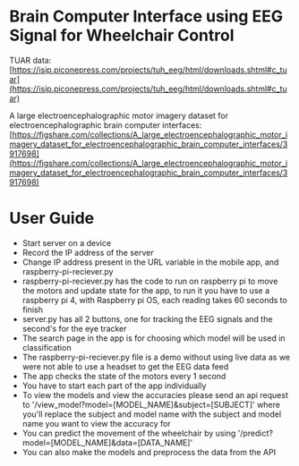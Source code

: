 # Brain Computer Interface using EEG Signal for Wheelchair Control

TUAR data: [https://isip.piconepress.com/projects/tuh_eeg/html/downloads.shtml#c_tuar](https://isip.piconepress.com/projects/tuh_eeg/html/downloads.shtml#c_tuar)

A large electroencephalographic motor imagery dataset for electroencephalographic brain computer interfaces: [https://figshare.com/collections/A_large_electroencephalographic_motor_imagery_dataset_for_electroencephalographic_brain_computer_interfaces/3917698](https://figshare.com/collections/A_large_electroencephalographic_motor_imagery_dataset_for_electroencephalographic_brain_computer_interfaces/3917698)

# User Guide

- Start server on a device
- Record the IP address of the server
- Change IP address present in the URL variable in the mobile app, and raspberry-pi-reciever.py
- raspberry-pi-reciever.py has the code to run on raspberry pi to move the motors and update state for the app, to run it you have to use a raspberry pi 4, with Raspberry pi OS, each reading takes 60 seconds to finish
- server.py has all 2 buttons, one for tracking the EEG signals and the second's for the eye tracker
- The search page in the app is for choosing which model will be used in classification
- The raspberry-pi-reciever.py file is a demo without using live data as we were not able to use a headset to get the EEG data feed
- The app checks the state of the motors every 1 second
- You have to start each part of the app individually
- To view the models and view the accuracies please send an api request to '/view_model?model=[MODEL_NAME]&subject=[SUBJECT]' where you'll replace the subject and model name with the subject and model name you want to view the accuracy for
- You can predict the movement of the wheelchair by using '/predict?model=[MODEL_NAME]&data=[DATA_NAME]'
- You can also make the models and preprocess the data from the API
